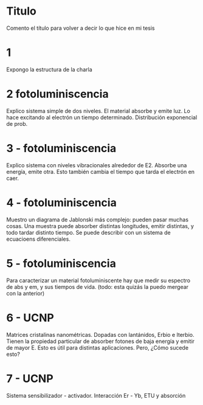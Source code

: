 
# Titulo

Comento el título para volver a decir lo que hice en mi tesis

# 1

Expongo la estructura de la charla

# 2 fotoluminiscencia

Explico sistema simple de dos niveles. 
El material absorbe y emite luz. 
Lo hace excitando al electrón un tiempo determinado. 
Distribución exponencial de prob.

# 3 - fotoluminiscencia

Explico sistema con niveles vibracionales alrededor de E2.
Absorbe una energía, emite otra.
Esto también cambia el tiempo que tarda el electrón en caer.

# 4 - fotoluminiscencia

Muestro un diagrama de Jablonski más complejo: pueden pasar muchas cosas.
Una muestra puede absorber distintas longitudes, emitir distintas, y todo tardar distinto tiempo.
Se puede describir con un sistema de ecuacioens diferenciales.

# 5 - fotoluminiscencia

Para caracterizar un material fotoluminiscente hay que medir su espectro de abs y em, y sus tiempos de vida. (todo: esta quizás la puedo mergear con la anterior)

# 6 - UCNP

Matrices cristalinas nanométricas.
Dopadas con lantánidos, Erbio e Iterbio.
Tienen la propiedad particular de absorber fotones de baja energía y emitir de mayor E.
Esto es útil para distintas aplicaciones.
Pero, ¿Cómo sucede esto?

# 7 - UCNP

Sistema sensibilizador - activador.
Interacción Er - Yb, ETU y absorción 